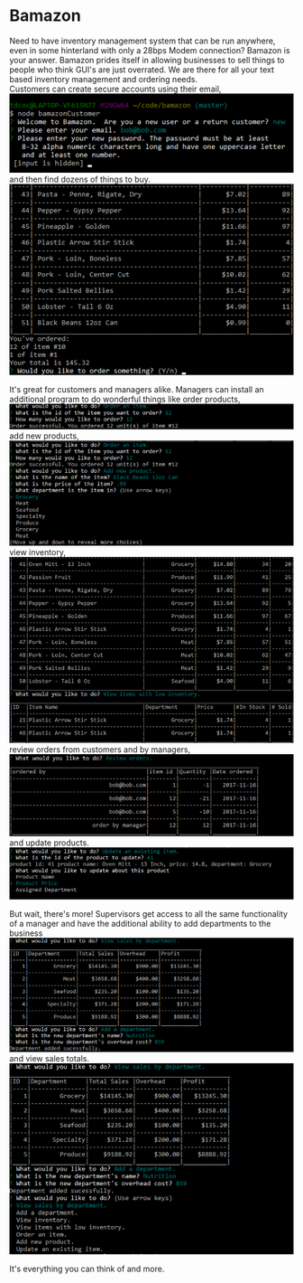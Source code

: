 # Bamazon

Need to have inventory management system that can be run anywhere, even in some hinterland with only a 28bps Modem connection?  Bamazon is your answer. Bamazon prides itself in allowing businesses to sell things to people who think GUI's are just overrated. We are there for all your text based inventory management and ordering needs. <br /> 
Customers can create secure accounts using their email, <br /> 
![Bamazon Customer Create Account](screenshots/customer1.png) <br />
and then find dozens of things to buy. <br />
![Bamazon Customer Shopping Cart](screenshots/customerShoppingCart.png) <br />

It's great for customers and managers alike.  Managers can install an additional program to do wonderful things like order products, <br /> 
![Bamazon Manager Order Item](screenshots/orderItem.png) <br />
add new products, <br />
![Bamazon Manager Add New Products](screenshots/addNewProduct.png) <br />
view inventory, <br />
![Bamazon Manager View Inventory](screenshots/viewInventory.png) <br />
review orders from customers and by managers, <br />
![Bamazon Manager Review Orders](screenshots/reviewOrders.png) <br />
and update products. <br />
![Bamazon Manager Update Products](screenshots/updateProduct.png) <br />


But wait, there's more! Supervisors get access to all the same functionality of a manager and have the additional ability to add departments to the business <br /> 
![Supervisor Add Departments](screenshots/addDepartment.png) <br />
and view sales totals. <br />
![Supervisor View Sales](screenshots/viewSales.png) <br />

It's everything you can think of and more. 

